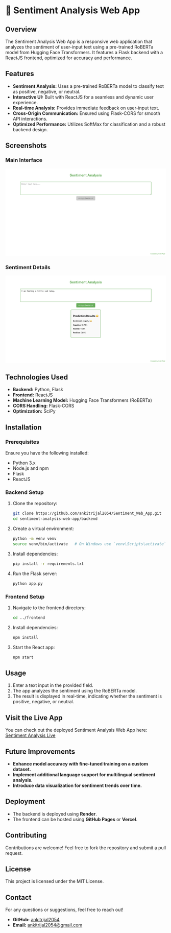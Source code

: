 # 📝 Sentiment Analysis Web App

## Overview

The Sentiment Analysis Web App is a responsive web application that analyzes the sentiment of user-input text using a pre-trained RoBERTa model from Hugging Face Transformers. It features a Flask backend with a ReactJS frontend, optimized for accuracy and performance.

## Features

- **Sentiment Analysis:** Uses a pre-trained RoBERTa model to classify text as positive, negative, or neutral.
- **Interactive UI:** Built with ReactJS for a seamless and dynamic user experience.
- **Real-time Analysis:** Provides immediate feedback on user-input text.
- **Cross-Origin Communication:** Ensured using Flask-CORS for smooth API interactions.
- **Optimized Performance:** Utilizes SoftMax for classification and a robust backend design.

## Screenshots

### Main Interface

![Main Interface](screenshots/main.png)

### Sentiment Details

![Sentiment Details](screenshots/sentiment.png)

## Technologies Used

- **Backend:** Python, Flask
- **Frontend:** ReactJS
- **Machine Learning Model:** Hugging Face Transformers (RoBERTa)
- **CORS Handling:** Flask-CORS
- **Optimization:** SciPy

## Installation

### Prerequisites

Ensure you have the following installed:

- Python 3.x
- Node.js and npm
- Flask
- ReactJS

### Backend Setup

1. Clone the repository:
   ```bash
   git clone https://github.com/ankitrijal2054/Sentiment_Web_App.git
   cd sentiment-analysis-web-app/backend
   ```
2. Create a virtual environment:
   ```bash
   python -m venv venv
   source venv/bin/activate   # On Windows use `venv\Scripts\activate`
   ```
3. Install dependencies:
   ```bash
   pip install -r requirements.txt
   ```
4. Run the Flask server:
   ```bash
   python app.py
   ```

### Frontend Setup

1. Navigate to the frontend directory:
   ```bash
   cd ../frontend
   ```
2. Install dependencies:
   ```bash
   npm install
   ```
3. Start the React app:
   ```bash
   npm start
   ```

## Usage

1. Enter a text input in the provided field.
2. The app analyzes the sentiment using the RoBERTa model.
3. The result is displayed in real-time, indicating whether the sentiment is positive, negative, or neutral.

## Visit the Live App

You can check out the deployed Sentiment Analysis Web App here:
[Sentiment Analysis Live](https://sentiment-analysis-app-33hz.onrender.com/)

## Future Improvements

- **Enhance model accuracy with fine-tuned training on a custom dataset.**
- **Implement additional language support for multilingual sentiment analysis.**
- **Introduce data visualization for sentiment trends over time.**

## Deployment

- The backend is deployed using **Render**.
- The frontend can be hosted using **GitHub Pages** or **Vercel**.

## Contributing

Contributions are welcome! Feel free to fork the repository and submit a pull request.

## License

This project is licensed under the MIT License.

## Contact

For any questions or suggestions, feel free to reach out!

- **GitHub:** [ankitrijal2054](https://github.com//ankitrijal2054)
- **Email:** ankitrijal2054@gmail.com
